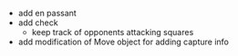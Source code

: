 - add en passant
- add check
    - keep track of opponents attacking squares
- add modification of Move object for adding capture info
